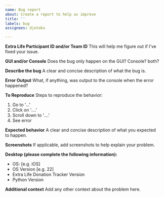 ```yaml
---
name: Bug report
about: Create a report to help us improve
title: ''
labels: bug
assignees: djotaku

---
```


**Extra Life Participant ID and/or Team ID**
This will help me figure out if I've fixed your issue.

**GUI and/or Console**
Does the bug only happen on the GUI? Console? both?

**Describe the bug**
A clear and concise description of what the bug is.

**Error Output**
What, if anything, was output to the console when the error happened?

**To Reproduce**
Steps to reproduce the behavior:
1. Go to '...'
2. Click on '....'
3. Scroll down to '....'
4. See error

**Expected behavior**
A clear and concise description of what you expected to happen.

**Screenshots**
If applicable, add screenshots to help explain your problem.

**Desktop (please complete the following information):**
 - OS: [e.g. iOS]
 - OS Version [e.g. 22]
 - Extra Life Donation Tracker Version
 - Python Version

**Additional context**
Add any other context about the problem here.
